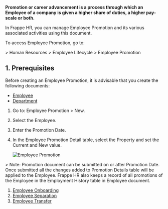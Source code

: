 **Promotion or career advancement is a process through which an Employee of a company is given a higher share of duties, a higher pay-scale or both.**

In Frappe HR, you can manage Employee Promotion and its various associated activities using this document.

To access Employee Promotion, go to:

\> Human Resources > Employee Lifecycle > Employee Promotion

## 1\. Prerequisites

Before creating an Employee Promotion, it is advisable that you create the following documents:

*   [Employee](https://docs.erpnext.com/docs/v14/user/manual/en/human-resources/employee)
*   [Department](https://docs.erpnext.com/docs/v14/user/manual/en/human-resources/department)

1.  Go to: Employee Promotion > New.
2.  Select the Employee.
3.  Enter the Promotion Date.
4.  In the Employee Promotion Detail table, select the Property and set the Current and New value.
    
    ![Employee Promotion](https://docs.erpnext.com/files/employee-promotion.png)
    

\> Note: Promotion document can be submitted on or after Promotion Date. Once submitted all the changes added to Promotion Details table will be applied to the Employee. Frappe HR also keeps a record of all promotions of the Employee in the Employment History table in Employee document.

1.  [Employee Onboarding](https://docs.erpnext.com/docs/v14/user/manual/en/human-resources/employee-onboarding)
2.  [Employee Separation](https://docs.erpnext.com/docs/v14/user/manual/en/human-resources/employee-separation)
3.  [Employee Transfer](https://docs.erpnext.com/docs/v14/user/manual/en/human-resources/employee_transfer)